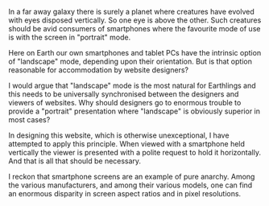 In a far away galaxy there is surely a planet where creatures have evolved with eyes disposed vertically.  So one eye is above the other.  Such creatures should be avid consumers of smartphones where the favourite mode of use is with the screen in "portrait" mode.

Here on Earth our own smartphones and tablet PCs have the intrinsic option of "landscape" mode, depending upon their orientation.  But is that option reasonable for accommodation by website designers?

I would argue that "landscape" mode is the most natural for Earthlings and this needs to be universally synchronised between the designers and viewers of websites.  Why should designers go to enormous trouble to provide a "portrait" presentation where "landscape" is obviously superior in most cases?

In designing this website, which is otherwise unexceptional, I have attempted to apply this principle.  When viewed with a smartphone held vertically the viewer is presented with a polite request to hold it horizontally.  And that is all that should be necessary.

I reckon that smartphone screens are an example of pure anarchy.  Among the various manufacturers, and among their various models, one can find an enormous disparity in screen aspect ratios and in pixel resolutions.

